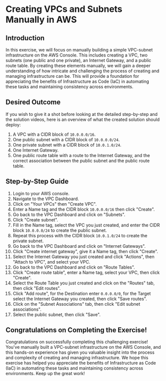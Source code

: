 # Creating VPCs and Subnets Manually in AWS

## Introduction

In this exercise, we will focus on manually building a simple VPC-subnet infrastructure on the AWS Console. This includes creating a VPC, two subnets (one public and one private), an Internet Gateway, and a public route table. By creating these elements manually, we will gain a deeper understanding of how intricate and challenging the process of creating and managing infrastructure can be. This will provide a foundation for appreciating the benefits of Infrastructure as Code (IaC) in automating these tasks and maintaining consistency across environments.

## Desired Outcome

If you wish to give it a shot before looking at the detailed step-by-step and the solution videos, here is an overview of what the created solution should deploy:

1. A VPC with a CIDR block of `10.0.0.0/16`.
2. One public subnet with a CIDR block of `10.0.0.0/24`.
3. One private subnet with a CIDR block of `10.0.1.0/24`.
4. One Internet Gateway.
5. One public route table with a route to the Internet Gateway, and the correct association between the public subnet and the public route table.

## Step-by-Step Guide

1. Login to your AWS console.
2. Navigate to the VPC Dashboard.
3. Click on "Your VPCs" then "Create VPC".
4. Enter a Name tag and the CIDR block `10.0.0.0/16` then click "Create".
5. Go back to the VPC Dashboard and click on "Subnets".
6. Click "Create subnet".
7. Fill in the Name tag, select the VPC you just created, and enter the CIDR block `10.0.0.0/24` to create the public subnet.
8. Repeat this process with the CIDR block `10.0.1.0/24` to create the private subnet.
9. Go back to the VPC Dashboard and click on "Internet Gateways".
10. Click "Create internet gateway", give it a Name tag, then click "Create".
11. Select the Internet Gateway you just created and click "Actions", then "Attach to VPC", and select your VPC.
12. Go back to the VPC Dashboard and click on "Route Tables".
13. Click "Create route table", enter a Name tag, select your VPC, then click "Create".
14. Select the Route Table you just created and click on the "Routes" tab, then click "Edit routes".
15. Click "Add route", for the Destination enter `0.0.0.0/0`, for the Target select the Internet Gateway you created, then click "Save routes".
16. Click on the "Subnet Associations" tab, then click "Edit subnet associations".
17. Select the public subnet, then click "Save".

## Congratulations on Completing the Exercise!

Congratulations on successfully completing this challenging exercise! You've manually built a VPC-subnet infrastructure on the AWS Console, and this hands-on experience has given you valuable insight into the process and complexity of creating and managing infrastructure. We hope this exercise has helped you appreciate the benefits of Infrastructure as Code (IaC) in automating these tasks and maintaining consistency across environments. Keep up the great work!
